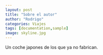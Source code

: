 ```yaml
---
layout: post
title: "Sobre el autor"
author: "Rodrigo"
categories: Viajes
tags: [documentation,sample]
image: skyline.jpg
---
```


Un coche japones de los que ya no fabrican.
